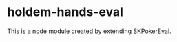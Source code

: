 # holdem-hands-eval

This is a node module created by extending [SKPokerEval](https://github.com/kennethshackleton/SKPokerEval).
